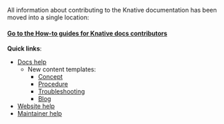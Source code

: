 
All information about contributing to the Knative documentation has been moved
into a single location:

#### [Go to the How-to guides for Knative docs contributors](https://knative.dev/help/)

**Quick links**:
* [Docs help](https://knative.dev/help/contributor/)
    * New content templates:
        * [Concept](./docs/contributor/templates/template-concept.md)
        * [Procedure](./docs/contributor/templates/template-procedure.md)
        * [Troubleshooting](./docs/contributor/templates/template-troubleshooting.md)
        * [Blog](./docs/contributor/templates/template-blog-entry.md)
* [Website help](https://knative.dev/help/contributor/publishing)
* [Maintainer help](https://knative.dev/help/maintainer/)
